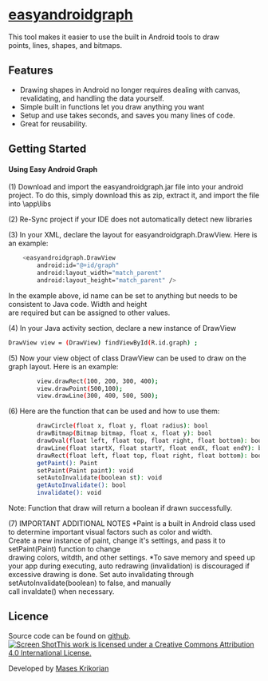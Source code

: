 # [easyandroidgraph](http://www.masesk.com)

This tool makes it easier to use the built in Android tools to draw<br>
points, lines, shapes, and bitmaps.
## Features

* Drawing shapes in Android no longer requires dealing with canvas, revalidating, and handling the data yourself.
* Simple built in functions let you draw anything you want
* Setup and use takes seconds, and saves you many lines of code.
* Great for reusability.



## Getting Started


#### Using Easy Android Graph

(1) Download and import the easyandroidgraph.jar file into your android project. To do this, simply download this as zip, extract it, and import the file into <projectname>\app\libs

(2) Re-Sync project if your IDE does not automatically detect new libraries

(3) In your XML, declare the layout for easyandroidgraph.DrawView. Here is an example:
```bash
    <easyandroidgraph.DrawView
        android:id="@+id/graph"
        android:layout_width="match_parent"
        android:layout_height="match_parent" />
```
In the example above, id name can be set to anything but needs to be consistent to Java code. Width and height<br>
are required but can be assigned to other values.

(4) In your Java activity section, declare a new instance of DrawView
```bash
DrawView view = (DrawView) findViewById(R.id.graph) ;
```

(5) Now your view object of class DrawView can be used to draw on the graph layout. Here is an example:

```bash
        view.drawRect(100, 200, 300, 400);
        view.drawPoint(500,100);
        view.drawLine(300, 400, 500, 500);
```

(6) Here are the function that can be used and how to use them:
```bash
        drawCircle(float x, float y, float radius): bool
        drawBitmap(Bitmap bitmap, float x, float y): bool
        drawOval(float left, float top, float right, float bottom): bool
        drawLine(float startX, float startY, float endX, float endY): bool
        drawRect(float left, float top, float right, float bottom): bool
        getPaint(): Paint
        setPaint(Paint paint): void
        setAutoInvalidate(boolean st): void
        getAutoInvalidate(): bool
        invalidate(): void
```
Note: Function that draw will return a boolean if drawn successfully.

(7) IMPORTANT ADDITIONAL NOTES
*Paint is a built in Android class used to determine important visual factors such as color and width.<br>
Create a new instance of paint, change it's settings, and pass it to setPaint(Paint) function to change <br>
drawing colors, witdth, and other settings.
*To save memory and speed up your app during executing, auto redrawing (invalidation) is discouraged if<br>
excessive drawing is done. Set auto invalidating through setAutoInvalidate(boolean) to false, and manually<br>
call invaldate() when necessary.

## Licence

Source code can be found on [github](https://github.com/masesk/easyandroidgraph). <br>
[![Screen Shot](https://licensebuttons.net/l/by/4.0/88x31.png)This work is licensed under a Creative Commons Attribution 4.0 International License.](https://creativecommons.org/licenses/by/4.0/)

Developed by [Mases Krikorian](http://masesk.com)

    
